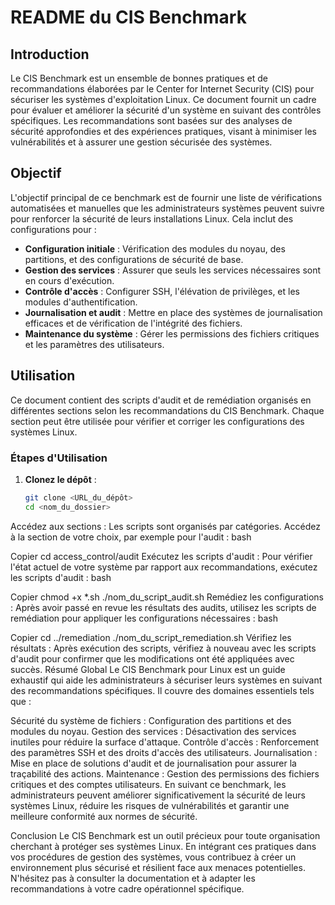 # README du CIS Benchmark

## Introduction

Le CIS Benchmark est un ensemble de bonnes pratiques et de recommandations élaborées par le Center for Internet Security (CIS) pour sécuriser les systèmes d'exploitation Linux. Ce document fournit un cadre pour évaluer et améliorer la sécurité d'un système en suivant des contrôles spécifiques. Les recommandations sont basées sur des analyses de sécurité approfondies et des expériences pratiques, visant à minimiser les vulnérabilités et à assurer une gestion sécurisée des systèmes.

## Objectif

L'objectif principal de ce benchmark est de fournir une liste de vérifications automatisées et manuelles que les administrateurs systèmes peuvent suivre pour renforcer la sécurité de leurs installations Linux. Cela inclut des configurations pour :

- **Configuration initiale** : Vérification des modules du noyau, des partitions, et des configurations de sécurité de base.
- **Gestion des services** : Assurer que seuls les services nécessaires sont en cours d'exécution.
- **Contrôle d'accès** : Configurer SSH, l'élévation de privilèges, et les modules d'authentification.
- **Journalisation et audit** : Mettre en place des systèmes de journalisation efficaces et de vérification de l'intégrité des fichiers.
- **Maintenance du système** : Gérer les permissions des fichiers critiques et les paramètres des utilisateurs.

## Utilisation

Ce document contient des scripts d'audit et de remédiation organisés en différentes sections selon les recommandations du CIS Benchmark. Chaque section peut être utilisée pour vérifier et corriger les configurations des systèmes Linux.

### Étapes d'Utilisation

1. **Clonez le dépôt** :
   ```bash
   git clone <URL_du_dépôt>
   cd <nom_du_dossier>
Accédez aux sections :
Les scripts sont organisés par catégories. Accédez à la section de votre choix, par exemple pour l'audit :
bash

Copier
cd access_control/audit
Exécutez les scripts d'audit :
Pour vérifier l'état actuel de votre système par rapport aux recommandations, exécutez les scripts d'audit :
bash

Copier
chmod +x *.sh
./nom_du_script_audit.sh
Remédiez les configurations :
Après avoir passé en revue les résultats des audits, utilisez les scripts de remédiation pour appliquer les configurations nécessaires :
bash

Copier
cd ../remediation
./nom_du_script_remediation.sh
Vérifiez les résultats :
Après exécution des scripts, vérifiez à nouveau avec les scripts d'audit pour confirmer que les modifications ont été appliquées avec succès.
Résumé Global
Le CIS Benchmark pour Linux est un guide exhaustif qui aide les administrateurs à sécuriser leurs systèmes en suivant des recommandations spécifiques. Il couvre des domaines essentiels tels que :

Sécurité du système de fichiers : Configuration des partitions et des modules du noyau.
Gestion des services : Désactivation des services inutiles pour réduire la surface d'attaque.
Contrôle d'accès : Renforcement des paramètres SSH et des droits d'accès des utilisateurs.
Journalisation : Mise en place de solutions d'audit et de journalisation pour assurer la traçabilité des actions.
Maintenance : Gestion des permissions des fichiers critiques et des comptes utilisateurs.
En suivant ce benchmark, les administrateurs peuvent améliorer significativement la sécurité de leurs systèmes Linux, réduire les risques de vulnérabilités et garantir une meilleure conformité aux normes de sécurité.

Conclusion
Le CIS Benchmark est un outil précieux pour toute organisation cherchant à protéger ses systèmes Linux. En intégrant ces pratiques dans vos procédures de gestion des systèmes, vous contribuez à créer un environnement plus sécurisé et résilient face aux menaces potentielles. N'hésitez pas à consulter la documentation et à adapter les recommandations à votre cadre opérationnel spécifique.
